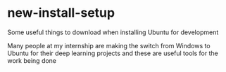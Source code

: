 # new-install-setup
Some useful things to download when installing Ubuntu for development

Many people at my internship are making the switch from Windows to Ubuntu for their deep learning projects and these are useful tools for the work being done

